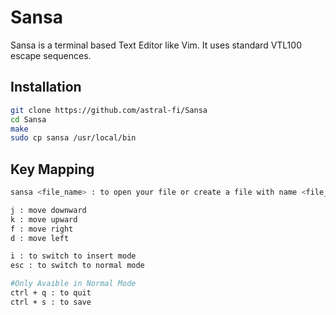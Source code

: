 # Sansa

Sansa is a terminal based Text Editor like Vim. It uses standard VTL100 escape sequences.

## Installation


```bash
git clone https://github.com/astral-fi/Sansa
cd Sansa
make
sudo cp sansa /usr/local/bin
```

## Key Mapping

```bash
sansa <file_name> : to open your file or create a file with name <file_name>

j : move downward
k : move upward
f : move right
d : move left

i : to switch to insert mode
esc : to switch to normal mode

#Only Avaible in Normal Mode
ctrl + q : to quit 
ctrl + s : to save
```
